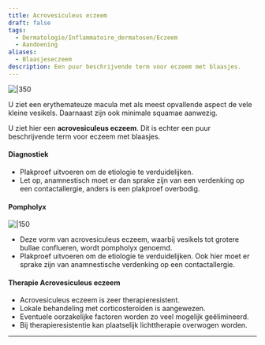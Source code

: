```yaml
---
title: Acrovesiculeus eczeem
draft: false
tags:
  - Dermatologie/Inflammatoire_dermatosen/Eczeem
  - Aandoening
aliases:
  - Blaasjeseczeem
description: Een puur beschrijvende term voor eczeem met blaasjes.
---
```






![|350](https://i.imgur.com/FJsmHMA.png)


U ziet een erythemateuze macula met als meest opvallende aspect de vele kleine vesikels. Daarnaast zijn ook minimale squamae aanwezig.

U ziet hier een **acrovesiculeus eczeem**. Dit is echter een puur beschrijvende term voor eczeem met blaasjes.

#### Diagnostiek

- Plakproef uitvoeren om de etiologie te verduidelijken.
- Let op, anamnestisch moet er dan sprake zijn van een verdenking op een contactallergie, anders is een plakproef overbodig.





#### Pompholyx
![|150](https://i.imgur.com/IshBAJX.png)
- Deze vorm van acrovesiculeus eczeem, waarbij vesikels tot grotere bullae conflueren, wordt pompholyx genoemd.
- Plakproef uitvoeren om de etiologie te verduidelijken. Ook hier moet er sprake zijn van anamnestische verdenking op een contactallergie.

#### Therapie Acrovesiculeus eczeem

- Acrovesiculeus eczeem is zeer therapieresistent.
- Lokale behandeling met corticosteroïden is aangewezen.
- Eventuele oorzakelijke factoren worden zo veel mogelijk geëlimineerd.
- Bij therapieresistentie kan plaatselijk lichttherapie overwogen worden.

---